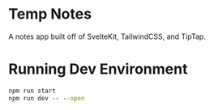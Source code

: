 # Temp Notes
A notes app built off of SvelteKit, TailwindCSS, and TipTap.

# Running Dev Environment

```bat
npm run start
npm run dev -- --open
```